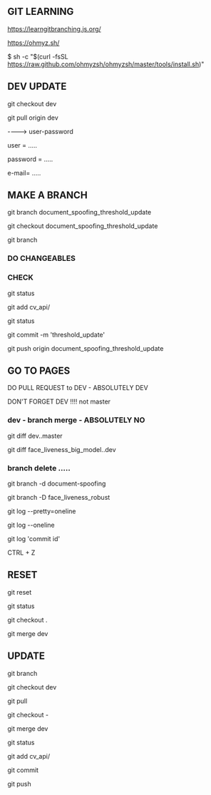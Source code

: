 ## GIT LEARNING

https://learngitbranching.js.org/

https://ohmyz.sh/

$ sh -c "$(curl -fsSL https://raw.github.com/ohmyzsh/ohmyzsh/master/tools/install.sh)"

## DEV UPDATE
git checkout dev

git pull origin dev 

----> user-password

user = .....

password = .....

e-mail= .....

## MAKE A BRANCH

git branch document_spoofing_threshold_update

git checkout document_spoofing_threshold_update

git branch

### DO CHANGEABLES
### CHECK
git status 

git add cv_api/

git status

git commit -m 'threshold_update'

git push origin document_spoofing_threshold_update

## GO TO PAGES

DO PULL REQUEST to DEV - ABSOLUTELY DEV

DON'T FORGET DEV !!!! not master
### dev - branch merge -  ABSOLUTELY NO

git diff dev..master

git diff face_liveness_big_model..dev

### branch delete .....

git branch -d document-spoofing

git branch -D face_liveness_robust

git log --pretty=oneline

git log --oneline

git log 'commit id'

CTRL + Z

## RESET

git reset

git status

git checkout .

git merge dev

## UPDATE

git branch

git checkout dev

git pull

git checkout -

git merge dev

git status

git add cv_api/

git commit

git push








